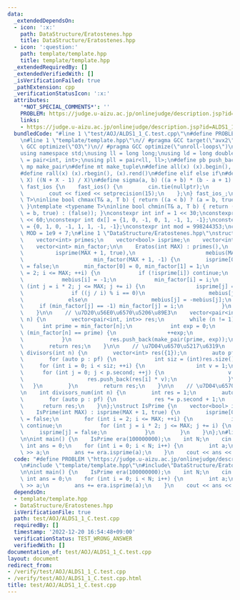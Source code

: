 ```yaml
---
data:
  _extendedDependsOn:
  - icon: ':x:'
    path: DataStructure/Eratostenes.hpp
    title: DataStructure/Eratostenes.hpp
  - icon: ':question:'
    path: template/template.hpp
    title: template/template.hpp
  _extendedRequiredBy: []
  _extendedVerifiedWith: []
  _isVerificationFailed: true
  _pathExtension: cpp
  _verificationStatusIcon: ':x:'
  attributes:
    '*NOT_SPECIAL_COMMENTS*': ''
    PROBLEM: https://judge.u-aizu.ac.jp/onlinejudge/description.jsp?id=ALDS1_1_C
    links:
    - https://judge.u-aizu.ac.jp/onlinejudge/description.jsp?id=ALDS1_1_C
  bundledCode: "#line 1 \"test/AOJ/ALDS1_1_C.test.cpp\"\n#define PROBLEM \"https://judge.u-aizu.ac.jp/onlinejudge/description.jsp?id=ALDS1_1_C\"\
    \n#line 1 \"template/template.hpp\"\n// #pragma GCC target(\"avx2\")\n// #pragma\
    \ GCC optimize(\"O3\")\n// #pragma GCC optimize(\"unroll-loops\")\n#include <bits/stdc++.h>\n\
    using namespace std;\nusing ll = long long;\nusing ld = long double;\nusing pii\
    \ = pair<int, int>;\nusing pll = pair<ll, ll>;\n#define pb push_back\n#define\
    \ mp make_pair\n#define mt make_tuple\n#define all(x) (x).begin(), (x).end()\n\
    #define rall(x) (x).rbegin(), (x).rend()\n#define elif else if\n#define updiv(N,\
    \ X) ((N + X - 1) / X)\n#define sigma(a, b) ((a + b) * (b - a + 1) / 2)\nstruct\
    \ fast_ios {\n    fast_ios() {\n        cin.tie(nullptr);\n        ios::sync_with_stdio(false);\n\
    \        cout << fixed << setprecision(15);\n    };\n} fast_ios_;\ntemplate <typename\
    \ T>\ninline bool chmax(T& a, T b) { return ((a < b) ? (a = b, true) : (false));\
    \ }\ntemplate <typename T>\ninline bool chmin(T& a, T b) { return ((a > b) ? (a\
    \ = b, true) : (false)); }\nconstexpr int inf = 1 << 30;\nconstexpr ll INF = 1LL\
    \ << 60;\nconstexpr int dx[] = {1, 0, -1, 0, 1, -1, 1, -1};\nconstexpr int dy[]\
    \ = {0, 1, 0, -1, 1, 1, -1, -1};\nconstexpr int mod = 998244353;\nconstexpr int\
    \ MOD = 1e9 + 7;\n#line 1 \"DataStructure/Eratostenes.hpp\"\nstruct Eratos {\n\
    \    vector<int> primes;\n    vector<bool> isprime;\n    vector<int> mebius;\n\
    \    vector<int> min_factor;\n\n    Eratos(int MAX) : primes(),\n            \
    \          isprime(MAX + 1, true),\n                      mebius(MAX + 1, 1),\n\
    \                      min_factor(MAX + 1, -1) {\n        isprime[0] = isprime[1]\
    \ = false;\n        min_factor[0] = 0, min_factor[1] = 1;\n        for (int i\
    \ = 2; i <= MAX; ++i) {\n            if (!isprime[i]) continue;\n            primes.push_back(i);\n\
    \            mebius[i] = -1;\n            min_factor[i] = i;\n            for\
    \ (int j = i * 2; j <= MAX; j += i) {\n                isprime[j] = false;\n \
    \               if ((j / i) % i == 0)\n                    mebius[j] = 0;\n  \
    \              else\n                    mebius[j] = -mebius[j];\n           \
    \     if (min_factor[j] == -1) min_factor[j] = i;\n            }\n        }\n\
    \    }\n\n    // \u7D20\u56E0\u6570\u5206\u89E3\n    vector<pair<int, int>> prime_factors(int\
    \ n) {\n        vector<pair<int, int>> res;\n        while (n != 1) {\n      \
    \      int prime = min_factor[n];\n            int exp = 0;\n            while\
    \ (min_factor[n] == prime) {\n                ++exp;\n                n /= prime;\n\
    \            }\n            res.push_back(make_pair(prime, exp));\n        }\n\
    \        return res;\n    }\n\n    // \u7D04\u6570\u5217\u6319\n    vector<int>\
    \ divisors(int n) {\n        vector<int> res({1});\n        auto pf = prime_factors(n);\n\
    \        for (auto p : pf) {\n            int siz = (int)res.size();\n       \
    \     for (int i = 0; i < siz; ++i) {\n                int v = 1;\n          \
    \      for (int j = 0; j < p.second; ++j) {\n                    v *= p.first;\n\
    \                    res.push_back(res[i] * v);\n                }\n         \
    \   }\n        }\n        return res;\n    }\n\n    // \u7D04\u6570\u500B\u6570\
    \n    int divisors_num(int n) {\n        int res = 1;\n        auto pf = prime_factors(n);\n\
    \        for (auto p : pf) {\n            res *= p.second + 1;\n        }\n  \
    \      return res;\n    }\n};\nstruct IsPrime {\n    vector<bool> isprime;\n\n\
    \    IsPrime(int MAX) : isprime(MAX + 1, true) {\n        isprime[0] = isprime[1]\
    \ = false;\n        for (int i = 2; i <= MAX; ++i) {\n            if (!isprime[i])\
    \ continue;\n            for (int j = i * 2; j <= MAX; j += i) {\n           \
    \     isprime[j] = false;\n            }\n        }\n    }\n};\n#line 4 \"test/AOJ/ALDS1_1_C.test.cpp\"\
    \n\nint main() {\n    IsPrime era(100000000);\n    int N;\n    cin >> N;\n   \
    \ int ans = 0;\n    for (int i = 0; i < N; i++) {\n        int a;\n        cin\
    \ >> a;\n        ans += era.isprime(a);\n    }\n    cout << ans << endl;\n}\n"
  code: "#define PROBLEM \"https://judge.u-aizu.ac.jp/onlinejudge/description.jsp?id=ALDS1_1_C\"\
    \n#include \"template/template.hpp\"\n#include\"DataStructure/Eratostenes.hpp\"\
    \n\nint main() {\n    IsPrime era(100000000);\n    int N;\n    cin >> N;\n   \
    \ int ans = 0;\n    for (int i = 0; i < N; i++) {\n        int a;\n        cin\
    \ >> a;\n        ans += era.isprime(a);\n    }\n    cout << ans << endl;\n}"
  dependsOn:
  - template/template.hpp
  - DataStructure/Eratostenes.hpp
  isVerificationFile: true
  path: test/AOJ/ALDS1_1_C.test.cpp
  requiredBy: []
  timestamp: '2022-12-20 16:54:48+09:00'
  verificationStatus: TEST_WRONG_ANSWER
  verifiedWith: []
documentation_of: test/AOJ/ALDS1_1_C.test.cpp
layout: document
redirect_from:
- /verify/test/AOJ/ALDS1_1_C.test.cpp
- /verify/test/AOJ/ALDS1_1_C.test.cpp.html
title: test/AOJ/ALDS1_1_C.test.cpp
---
```

